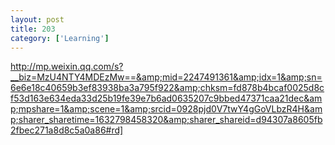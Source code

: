 ```yaml
---
layout: post
title: 203
category: ['Learning']
---
```


http://mp.weixin.qq.com/s?__biz=MzU4NTY4MDEzMw==&amp;mid=2247491361&amp;idx=1&amp;sn=6e6e18c40659b3ef83938ba3a795f922&amp;chksm=fd878b4bcaf0025d8cf53d163e634eda33d25b19fe39e7b6ad0635207c9bbed47371caa21dec&amp;mpshare=1&amp;scene=1&amp;srcid=0928pjd0V7twY4gGoVLbzR4H&amp;sharer_sharetime=1632798458320&amp;sharer_shareid=d94307a8605fb2fbec271a8d8c5a0a86#rd]


